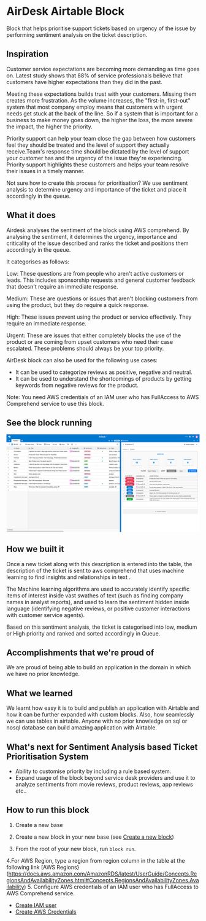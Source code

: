 # AirDesk Airtable Block

Block that helps prioritise support tickets based on urgency of the issue by performing sentiment analysis on the ticket description.

## Inspiration

Customer service expectations are becoming more demanding as time goes on. Latest study shows that 88% of service professionals believe that customers have higher expectations than they did in the past.

Meeting these expectations builds trust with your customers. Missing them creates more frustration. As the volume increases, the "first-in, first-out" system that most company employ means that customers with urgent needs get stuck at the back of the line. So if a system that is important for a business to make money goes down, the higher the loss, the more severe the impact, the higher the priority.

Priority support can help your team close the gap between how customers feel they should be treated and the level of support they actually receive.Team's response time should be dictated by the level of support your customer has and the urgency of the issue they're experiencing. Priority support highlights these customers and helps your team resolve their issues in a timely manner.

Not sure how to create this process for prioritisation? We use sentiment analysis to determine urgency and importance of the ticket and place it accordingly in the queue.

## What it does

Airdesk analyses the sentiment of the block using AWS comprehend. By analysing the sentiment, it determines the urgency, importance and criticality of the issue described and ranks the ticket and positions them accordingly in the queue.

It categorises as follows:

Low: These questions are from people who aren't active customers or leads. This includes sponsorship requests and general customer feedback that doesn't require an immediate response.

Medium: These are questions or issues that aren't blocking customers from using the product, but they do require a quick response.

High: These issues prevent using the product or service effectively. They require an immediate response.

Urgent: These are issues that either completely blocks the use of the product or are coming from upset customers who need their case escalated. These problems should always be your top priority.

AirDesk block can also be used for the following use cases:
- It can be used to categorize reviews as positive, negative and neutral.
- It can be used to understand the shortcomings of products by getting keywords from negative reviews for the product.

Note: You need AWS credentials of an IAM user who has FullAccess to AWS Comprehend service to use this block.

## See the block running

![airdesk](https://raw.githubusercontent.com/msvdpriya/AirDesk/master/media/airdesk.png "AirDesk")

## How we built it

Once a new ticket along with this description is entered into the table, the description of the ticket is sent to aws comprehend that uses machine learning to find insights and relationships in text .

The Machine learning algorithms are used to accurately identify specific items of interest inside vast swathes of text (such as finding company names in analyst reports), and used to learn the sentiment hidden inside language (identifying negative reviews, or positive customer interactions with customer service agents). 

Based on this sentiment analysis, the ticket is categorised into low, medium or High priority and ranked and sorted accordingly in Queue.


## Accomplishments that we're proud of

We are proud of being able to build an application in the domain in which we have no prior knowledge.

## What we learned

We learnt how easy it is to build and publish an application with Airtable and how it can be further expanded with custom blocks. Also, how seamlessly we can use tables in airtable. Anyone with no prior knowledge on sql or nosql database can build amazing application with Airtable. 

## What's next for Sentiment Analysis based Ticket Prioritisation System

- Ability to customise priority by including a rule based system.
- Expand usage of the block beyond service desk providers and use it to analyze sentiments from movie reviews, product reviews, app reviews etc..

## How to run this block

1. Create a new base

2. Create a new block in your new base (see
   [Create a new block](https://airtable.com/developers/blocks/guides/hello-world-tutorial#create-a-new-block))

3. From the root of your new block, run `block run`.

4.For AWS Region, type a region from region column in the table at the following link [AWS Regions}(https://docs.aws.amazon.com/AmazonRDS/latest/UserGuide/Concepts.RegionsAndAvailabilityZones.html#Concepts.RegionsAndAvailabilityZones.Availability)
5. Configure AWS credentials of an IAM user who has FullAccess to AWS Comprehend service.

- [Create IAM user](https://docs.aws.amazon.com/IAM/latest/UserGuide/id_users_create.html#id_users_create_console)
- [Create AWS Credentials](https://docs.aws.amazon.com/general/latest/gr/aws-sec-cred-types.html#access-keys-and-secret-access-keys) 
